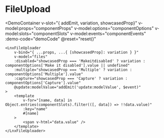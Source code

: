 <script setup lang="ts">
import { ref } from 'vue';
import { LnxFileUploader } from '.';
import { useComponent } from './docs.js';

const {
    componentProps,
    props,
    componentOptions,
    componentSlots,
    componentEvents,
    configurableOptions,
    demoCode,
    reset,
} = useComponent();

const files = ref<File[]>([]);
</script>

# FileUpload

[comment]: # (Description of the component)

<DemoContainer 
    v-slot="{ addEmit, variation, showcasedProp}"
    v-model:props="componentProps"
    v-model:options="componentOptions"
    v-model:slots="componentSlots"
    v-model:events="componentEvents"
    :demo-code="demoCode"
    @reset="reset()"
>
    <LnxFileUploader
        v-bind="{ ...props, ...{ [showcasedProp]: variation } }"
        v-model="files"
        :disabled="showcasedProp === 'Makeitdisabled' ? variation : componentOptions['Make it disabled'].value || undefined"
        :multiple="showcasedProp === 'Multiple' ? variation : componentOptions['Multiple'].value"
        :capture="showcasedProp === 'Capture' ? variation : componentOptions['Capture'].value"
        @update:modelValue="addEmit('update:modelValue', $event)"
    >
        <template
            v-for="[name, data] in Object.entries(componentSlots).filter(([, data]) => !!data.value)"
            :key="name"
            #[name]
        >
            <span v-html="data.value" />
        </template>
    </LnxFileUploader>
</DemoContainer>
